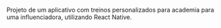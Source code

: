 Projeto de um aplicativo com treinos personalizados para academia para uma influenciadora, utilizando React Native.

